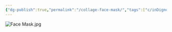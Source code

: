```yaml
---
{"dg-publish":true,"permalink":"/collage-face-mask/","tags":["c/inDignos","c/woman","c/mask","c/face","c/purple","c/abstract","c/2021"],"created":"2024-02-21T20:41:34.094-05:00","updated":"2024-02-21T20:42:48.181-05:00"}
---
```



![Face Mask.jpg](/img/user/MEDIA/Face%20Mask.jpg)